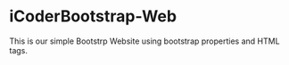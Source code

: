 # iCoderBootstrap-Web
This is our simple Bootstrp Website using bootstrap properties and HTML tags.
